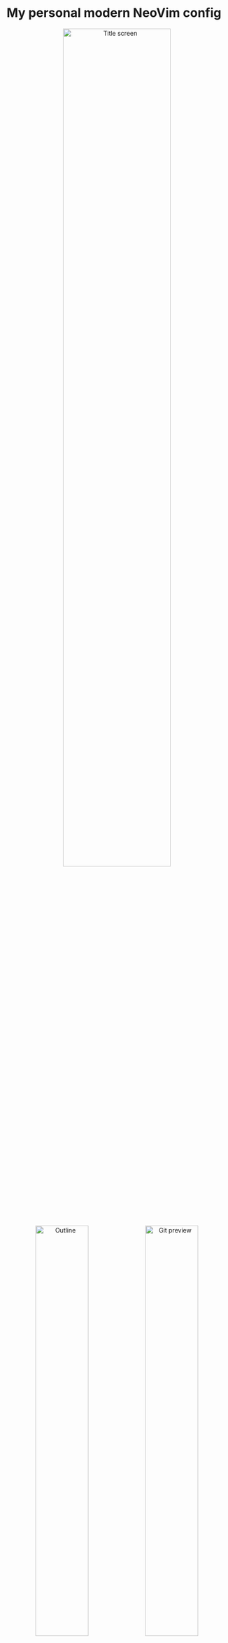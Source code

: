 # My personal modern NeoVim config

<p align="center">
<img src="https://i.imgur.com/f92Lc7Q.png" alt="Title screen" width="70%"/><br>
<img src="https://i.imgur.com/pk77c1k.png" alt="Outline" width="49%"/>
<img src="https://i.imgur.com/PjiHskD.png" alt="Git preview" width="49%"/><br>
<img src="https://i.imgur.com/pUMg9di.png" alt="Git difference" width="49%"/>
<img src="https://i.imgur.com/i9hcMbc.png" alt="Autocomplete" width="49%"/><br>
</p>

## Setup
0. Use the latest version of NVIM
1. This setup uses packer.nvim for the package manager, so first install packer.nvim by following the [official instructions](https://github.com/wbthomason/packer.nvim#quickstart)
2. Clone this repo into `~/.config/nvim`:
```
git clone https://github.com/leslie255/nvim-config.git ~/.config/nvim
```
3. When you first enter `nvim`, you will see a bunch of mess because the plugins aren't installed yet, so run `:PackerInstall` to install the plugins<br>
> Note that there is a chance that the download would timeout and `packer.nvim` would report install failed, in this case run `:PackerInstall` again
4. This setup uses the modern LSP system for language support, things like auto-complete, symbols tree, etc..., **which requires a LSP server outside the editor**. Fortunately [nvim-lspconfig](https://github.com/neovim/nvim-lspconfig) manages to configure most of the LSP server options for us, all we need to do is to install the LSP servers themselves:<br>
In `lua/configs/autocomplete.lua`, line `108`, edit the list of LSP servers, a complete list of supported LSP servers is listed [here](https://github.com/neovim/nvim-lspconfig/blob/master/doc/server_configurations.md). After that install the corresponding servers on your OS, auto-complete should pop up for supported languages now :)
5. Final step, smart highlighting using treesitter!<br>
The default vim regex-based highlighting is pretty lame, for NVIM, [treesitter](https://github.com/nvim-treesitter/nvim-treesitter) offered an advanced code highlighting that can make your code much cleaner<br>
You can use the `:TSInstall <lang>` command to install a parser for a language<br>
Alternatively, in `lua/configs/treesitter.lua`, line `6`, you can have a list of parsers that will be updated every time you use the `:TSUpdate` or `:TSUpdateSync` command (the latter is for synchronized updating), or you can just install all maintained parsers by uncommenting line `5` and commenting line `6`

## Usage
> TODO: for now read `lua/core/keymaps.lua` for reference

Note that the config uses `;` as the leader key by default, you can of course change it in `lua/core/keymaps.lua`, line `1`<br>
Most keymaps in this setup are what I call declarative keymaps, for example, everything related to terminal emulator starts with `;t`, so `;tt` means "terminal toggle", and `;tn` means "terminal new"<br>
Btw, tryout `;lb` in files with LSP support, it's really fancy!

## Contributing
**Having troubles**<br>
If you have issues while installing  or using my this setup, report an issue, 
don't just DM me on social media because others may run into the same problem and they can use the existing issues as a reference<br>
Discussions could be in either English or Chinese, although English is preferred<br>

**Adding more things**<br>
For now, you don't, this is *my personal config*, although do leave suggestions if you have any

